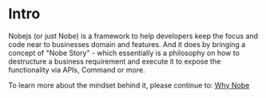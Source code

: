 # Intro

Nobejs (or just Nobe) is a framework to help developers keep the focus and code near to businesses domain and features. And it does by bringing a concept of "Nobe Story" - which essentially is a philosophy on how to destructure a business requirement and execute it to expose the functionality via APIs, Command or more.

To learn more about the mindset behind it, please continue to: [Why Nobe](/why-nobe)
